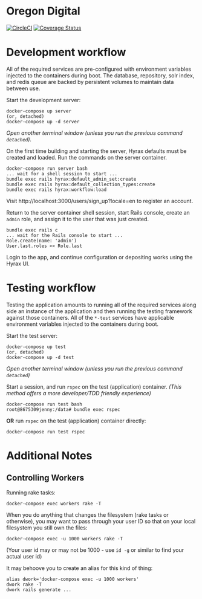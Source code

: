 # Oregon Digital

[![CircleCI](https://circleci.com/gh/OregonDigital/OD2.svg?style=svg)](https://circleci.com/gh/OregonDigital/OD2)
[![Coverage Status](https://coveralls.io/repos/github/OregonDigital/OD2/badge.svg?branch=master)](https://coveralls.io/github/OregonDigital/OD2?branch=master)

# Development workflow

All of the required services are pre-configured with environment variables injected to the containers during boot. The database, repository, solr index, and redis queue are backed by persistent volumes to maintain data between use.

Start the development server:

    docker-compose up server
    (or, detached)
    docker-compose up -d server

_Open another terminal window (unless you run the previous command `detached`)._

On the first time building and starting the server, Hyrax defaults must be created and loaded. Run the commands on the server container.

    docker-compose run server bash
    ... wait for a shell session to start ...
    bundle exec rails hyrax:default_admin_set:create
    bundle exec rails hyrax:default_collection_types:create
    bundle exec rails hyrax:workflow:load

Visit http://localhost:3000/users/sign_up?locale=en to register an account.

Return to the server container shell session, start Rails console, create an `admin` role, and assign it to the user that was just created.

    bundle exec rails c
    ... wait for the Rails console to start ...
    Role.create(name: 'admin')
    User.last.roles << Role.last

Login to the app, and continue configuration or depositing works using the Hyrax UI.

# Testing workflow

Testing the application amounts to running all of the required services along side an instance of the application and then running the testing framework against those containers. All of the `*-test` services have applicable environment variables injected to the containers during boot.

Start the test server:

    docker-compose up test
    (or, detached)
    docker-compose up -d test

_Open another terminal window (unless you run the previous command `detached`)_

Start a session, and run `rspec` on the test (application) container. _(This method offers a more developer/TDD friendly experience)_

    docker-compose run test bash
    root@8675309jenny:/data# bundle exec rspec

**OR** run `rspec` on the test (application) container directly:

    docker-compose run test rspec

# Additional Notes

## Controlling Workers

Running rake tasks:

    docker-compose exec workers rake -T

When you do anything that changes the filesystem (rake tasks or otherwise), you
may want to pass through your user ID so that on your local filesystem you
still own the files:

    docker-compose exec -u 1000 workers rake -T

(Your user id may or may not be 1000 - use `id -g` or similar to find your
actual user id)

It may behoove you to create an alias for this kind of thing:

    alias dwork='docker-compose exec -u 1000 workers'
    dwork rake -T
    dwork rails generate ...
